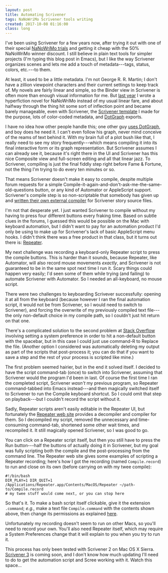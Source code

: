 ```yaml
---
layout: post
title: Automating Scrivener
tags: NaNoWriMo Scrivener tools writing 
created: 2017-10-08 01:16:00
class: long
---
```

I've been using Scrivener for a few years now, after trying it out with one of their special [NaNoWriMo trials](http://www.literatureandlatte.com/nanowrimo.php) and getting it cheap with the 50% NaNoWriMo winner discount.  I still believe in plain text tools for simpler projects (I'm typing this blog post in Emacs), but I like the way Scrivener organizes scenes and lets me add a touch of metadata---tags, status, colors, etc.---to them.

At least, it used to be a little metadata.  I'm not George R. R. Martin; I don't have a zillion viewpoint characters and their current settings to keep track of.  My novels are fairly linear and simple, so the Binder view in Scrivener is often more than enough visual information for me.  But [last year](/blog/2016/12/01/nanowrimo-2016/) I wrote a hyperfiction novel for NaNoWriMo instead of my usual linear fare, and about halfway through the thing hit some sort of inflection point and became barely manageable, even with Scrivener, the [Scrivener template](/tools/scree/) I made for the purpose, lots of color-coded metadata, and [DotGraph](/tools/scree/dotgraph/) exports.

I have no idea how other people handle this; one other guy [uses DotGraph](https://www.instagram.com/p/BVoUCXeA_tB/), and boy does he need it.  I can't even follow his graph, never mind conceive of the reams of text behind it.  With my brain full of a plot bush like that, I really need to see my story frequently---which means compiling it into its final interactive form or its graph representation.  But Scrivener assumes I can already see it, because it's right there in the UI and Scrivener has this nice Composite view and full-screen editing and all that linear jazz.  To Scrivener, compiling is just the final fiddly step right before Fame & Fortune, not the thing I'm trying to do every ten minutes or so.

That means Scrivener doesn't make it easy to compile, despite multiple forum requests for a simple Compile-it-again-and-don't-ask-me-the-same-old-questions button, or any kind of Automator or AppleScript support.  Scrivener's compile step is so non-scriptable that somebody has given up and [written their own external compiler](https://www.literatureandlatte.com/forum/viewtopic.php?f=19&t=39797&p=239179#p239179) for Scrivener story source files.

I'm not that desperate yet.  I just wanted Scrivener to compile without my having to press four different buttons every fraking time.  Based on subtle clues in the forums, I guessed this would be possible on the Mac with keyboard automation, but I didn't want to pay for an automation product I'd only be using to make up for Scrivener's lack of basic AppleScript menu hooks.  I didn't think there was a free product in that class, but it turns out there is:  [Repeater](https://itunes.apple.com/us/app/repeater/id443370764?mt=12).

My next challenge was recording a keyboard-only Repeater script to press the compile buttons.  This is harder than it sounds, because Repeater, like Automator, will also record mouse movements *exactly*, and Scrivener is not guaranteed to be in the same spot next time I run it.  Scary things could happen very easily; I'd seen some of them while trying (and failing) to automate Scrivener with Automator.  So I needed an all-keyboard, no mouse script.

There were two challenges to keyboarding Scrivever successfully: opening it at all from the keyboard (because however I ran the final automation script, it would not be from Scrivener, so I would need to switch to Scrivener), and forcing the overwrite of my previously compiled text file---the only non-default choice in my compile path, so I couldn't just hit return on that one.

There's a complicated solution to the second problem at [Stack Overflow](https://apple.stackexchange.com/questions/7263/how-can-i-activate-buttons-with-just-the-keyboard/7269#7269) involving setting a system preference in order to hit a non-default button with the spacebar, but in this case I could just use command-R to Replace the file.  (Another option I considered was automatically deleting my output as part of the scripts that post-process it; you can do that if you want to save a step and the rest of your process is scripted like mine.)

The first problem seemed hairier, but in the end it solved itself.  I decided to have the script command-tab (once) to switch into Scrivener, assuming that Scrivener would the program I'd been in last.  Of course the first time I ran the completed script, Scrivener *wasn't* my previous program, so Repeater command-tabbed into Emacs instead---and then magically switched itself to Scrivener to run the Compile keyboard shortcut.  So I could omit that step on playback---but I couldn't record the script without it.

Sadly, Repeater scripts aren't easily editable in the Repeater UI, but fortunately the [Repeater web site](http://deepitpro.com/en/mac/products/Repeater/info/help.shtml) provides a decompiler and compiler for them.  So I decompiled my script, removed the unnecessary and time-consuming command-tab, shortened some other wait times, and recompiled it.  It still magically opened Scrivener, so I was good to go.

You can click on a Repeater script itself, but then you still have to press the Run button---half the buttons of actually doing it in Scrivener, but my goal was fully scripting both the compile and the post-processing from the command line.   The Repeater web site gives some examples of scripting a Repeater recording; here's how I got the recording (named `Compile.record`) to run and close on its own (before carrying on with my twee compile):

	#!/bin/bash
	DIR_PLAY=1 DIR_QUIT=1 /Applications/Repeater.app/Contents/MacOS/Repeater ~/path-to/Compile.record
	# my twee stuff would come next, or you can stop here

So that's it.  To make a bash script itself clickable, give it the extension `.command`; *e.g.,* make a text file `Compile.command` with the contents shown above, then change its permissions as explained [here](https://stackoverflow.com/a/29710607/4965965).

Unfortunately my recording doesn't seem to run on other Macs, so you'll need to record your own.  You'll also need Repeater itself, which may require a System Preferences change that it will explain to you when you try to run it.

This process has only been tested with Scrivener 2 on Mac OS X Sierra.  [Scrivener 3](https://www.literatureandlatte.com/blog/?tag=scrivener-3) is coming soon, and I don't know how much updating I'll need to do to get the automation script and Scree working with it.  Watch this space...



